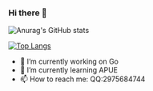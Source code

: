 ### Hi there 👋

![Anurag's GitHub stats](https://github-readme-stats.vercel.app/api?username=nick887)


[![Top Langs](https://github-readme-stats.vercel.app/api/top-langs/?username=nick887)](https://github.com/anuraghazra/github-readme-stats)

<!--
**nick887/nick887** is a ✨ _special_ ✨ repository because its `README.md` (this file) appears on your GitHub profile.
-->
- 🔭 I’m currently working on Go
- 🌱 I’m currently learning APUE
- 📫 How to reach me: QQ:2975684744
